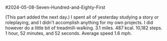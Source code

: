 #2024-05-08-Seven-Hundred-and-Eighty-First

(This part added the next day.)  I spent all of yesterday studying a story or roleplaying, and I didn't accomplish anything for my own projects.  I did however do a little bit of treadmill-walking.  3.1 miles.  487 kcal.  10,182 steps.  1 hour, 52 minutes, and 52 seconds.  Average speed 1.6 mph.